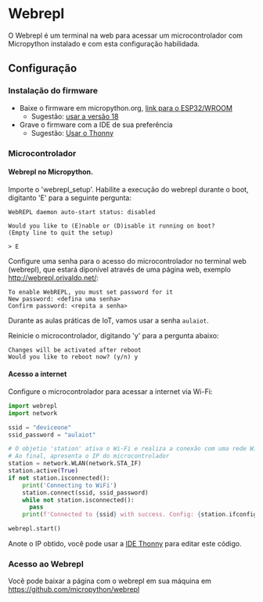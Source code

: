 # Webrepl

O Webrepl é um terminal na web para acessar um microcontrolador com Micropython instalado e com esta configuração habilidada.

## Configuração

### Instalação do firmware

- Baixe o firmware em micropython.org, [link para o ESP32/WROOM](micropython.org)
  - Sugestão: [usar a versão 18](https://micropython.org/resources/firmware/esp32-20220117-v1.18.bin)
- Grave o firmware com a IDE de sua preferência
  - Sugestão: [Usar o Thonny](https://thonny.org/)

### Microcontrolador

#### Webrepl no Micropython.

Importe o 'webrepl_setup'. Habilite a execução do webrepl durante o boot, digitanto 'E' para a seguinte pergunta:

```
WebREPL daemon auto-start status: disabled

Would you like to (E)nable or (D)isable it running on boot?
(Empty line to quit the setup)

> E
```

Configure uma senha para o acesso do microcontrolador no terminal web (webrepl), que estará diponível através de uma página web, exemplo http://webrepl.orivaldo.net/:

```
To enable WebREPL, you must set password for it
New password: <defina uma senha>
Confirm password: <repita a senha>
```

Durante as aulas práticas de IoT, vamos usar a senha `aulaiot`.

Reinicie o microcontrolador, digitando 'y' para a pergunta abaixo:

```
Changes will be activated after reboot
Would you like to reboot now? (y/n) y
```

#### Acesso a internet

Configure o microcontrolador para acessar a internet via Wi-Fi:

```python
import webrepl
import network

ssid = "deviceone"
ssid_password = "aulaiot"

# O objetio 'station' ativa o Wi-Fi e realiza a conexão com uma rede Wi-Fi desejada
# Ao final, apresenta o IP do microcontrolador
station = network.WLAN(network.STA_IF)
station.active(True)
if not station.isconnected():
    print('Connecting to WiFi')
    station.connect(ssid, ssid_password)
    while not station.isconnected():
      pass
    print(f'Connected to {ssid} with success. Config: {station.ifconfig()}')

webrepl.start()
```

Anote o IP obtido, você pode usar a [IDE Thonny](https://youtu.be/nA7pf668__U) para editar este código.

### Acesso ao Webrepl

Você pode baixar a página com o webrepl em sua máquina em https://github.com/micropython/webrepl
